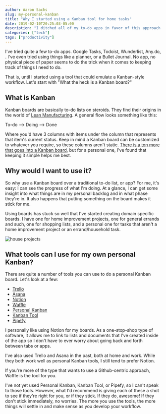 ```yaml
---
author: Aaron Sachs
slug: my-personal-kanban
title: "Why I started using a Kanban tool for home tasks"
date: 2019-02-10T20:25:03-05:00
description: "I ditched all of my to-do apps in favor of this approach. Read on to see why."
categories: ["tech"]
tags: ["productivity"]
---
```


I've tried quite a few to-do apps. Google Tasks, Todoist, Wunderlist, Any.do, <INSERT YOUR APP HERE>. I've even tried using things like a planner, or a Bullet Journal. No app, no physical piece of paper seems to do the trick when it comes to keeping track of things I need to do. 

That is, until I started using a tool that could emulate a Kanban-style workflow. Let's start with "What the heck is a Kanban board?" 

## What is Kanban
Kanban boards are basically to-do lists on steroids. They find their origins in the world of [Lean Manufacturing][1]. A general flow looks something like this:

To-do --> Doing --> Done

Where you'd have 3 columns with items under the column that represents that item's current status. Keep in mind a Kanban board can be customized to whatever you require, so these columns aren't static. [There is a ton more that goes into a Kanban board][2], but for a personal one, I've found that keeping it simple helps me best.

## Why would I want to use it?
So why use a Kanban board over a traditional to-do list, or app? For me, it's easy: I can see the progress of what I'm doing. At a glance, I can get some insight into what things are in my personal backlog and in what phase they're in. It also happens that putting something on the board makes it stick for me. 

Using boards has stuck so well that I've started creating domain specific boards. I have one for home improvement projects, one for general errands and such, one for shopping lists, and a personal one for tasks that aren't a home improvement project or an errand/household task.

![house projects][10]

## What tools can I use for my own personal Kanban?
There are quite a number of tools you can use to do a personal Kanban board. Let's look at a few:

* [Trello][3]
* [Asana][4]
* [Notion][5]
* [Waffle][6]
* [Personal Kanban][6] 
* [Kanban Tool][7]
* [Pipefy][9]

I personally like using Notion for my boards. As a one-stop-shop type of software, it allows me to link to lists and documents that I've created inside of the app so I don't have to ever worry about going back and forth between tabs or apps.

I've also used Trello and Asana in the past, both at home and work. While they both work well as personal Kanban tools, I still tend to prefer Notion.

If you're more of the type that wants to use a Github-centric approach, Waffle is the tool for you.

I've not yet used Personal Kanban, Kanban Tool, or Pipefy, so I can't speak to those tools. However, what I'd recommend is giving each of these a shot to see if they're right for you, or if they stick. If they do, awesome! If they don't stick immediately, no worries. The more you use the tools, the more things will settle in and make sense as you develop your workflow. 

<!--LINKS-->
[1]: https://www.leanproduction.com/
[2]: https://www.atlassian.com/agile/kanban/boards
[3]: https://trello.com/
[4]: https://asana.com
[5]: https://notion.so
[6]: https://waffle.io
[7]: http://personalkanban.com/pk/
[8]: https://kanbantool.com/personal-kanban-board
[9]: https://www.pipefy.com/
[10]: /img/haus-projects.png